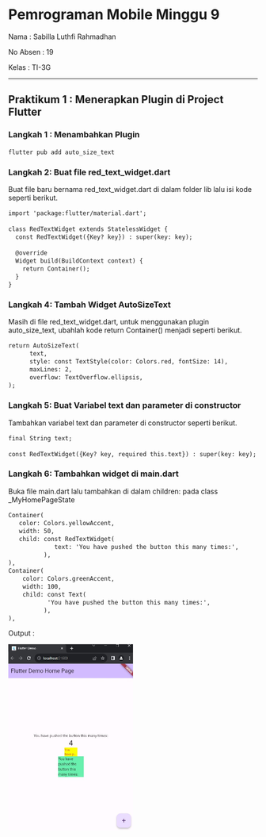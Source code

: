 # Pemrograman Mobile Minggu 9

Nama : Sabilla Luthfi Rahmadhan

No Absen : 19

Kelas : TI-3G

---

## Praktikum 1 : Menerapkan Plugin di Project Flutter

### Langkah 1 : Menambahkan Plugin

```
flutter pub add auto_size_text
```

### Langkah 2: Buat file red_text_widget.dart

Buat file baru bernama red_text_widget.dart di dalam folder lib lalu isi kode seperti berikut.

```
import 'package:flutter/material.dart';

class RedTextWidget extends StatelessWidget {
  const RedTextWidget({Key? key}) : super(key: key);

  @override
  Widget build(BuildContext context) {
    return Container();
  }
}
```

### Langkah 4: Tambah Widget AutoSizeText

Masih di file red_text_widget.dart, untuk menggunakan plugin auto_size_text, ubahlah kode return Container() menjadi seperti berikut.

```
return AutoSizeText(
      text,
      style: const TextStyle(color: Colors.red, fontSize: 14),
      maxLines: 2,
      overflow: TextOverflow.ellipsis,
);
```

### Langkah 5: Buat Variabel text dan parameter di constructor

Tambahkan variabel text dan parameter di constructor seperti berikut.

```
final String text;

const RedTextWidget({Key? key, required this.text}) : super(key: key);
```

### Langkah 6: Tambahkan widget di main.dart

Buka file main.dart lalu tambahkan di dalam children: pada class \_MyHomePageState

```
Container(
   color: Colors.yellowAccent,
   width: 50,
   child: const RedTextWidget(
             text: 'You have pushed the button this many times:',
          ),
),
Container(
    color: Colors.greenAccent,
    width: 100,
    child: const Text(
           'You have pushed the button this many times:',
          ),
),
```

Output :

<img src="img/1.jpg" width="50%">
